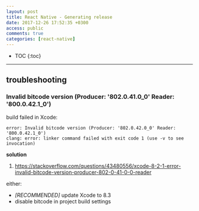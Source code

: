 ```yaml
---
layout: post
title: React Native - Generating release
date: 2017-12-26 17:52:35 +0300
access: public
comments: true
categories: [react-native]
---
```


<!-- more -->

* TOC
{:toc}
<hr>

troubleshooting
---------------

### Invalid bitcode version (Producer: '802.0.41.0_0' Reader: '800.0.42.1_0')

build failed in Xcode:

```
error: Invalid bitcode version (Producer: '802.0.42.0_0' Reader: '800.0.42.1_0')
clang: error: linker command failed with exit code 1 (use -v to see invocation)
```

**solution**

1. <https://stackoverflow.com/questions/43480556/xcode-8-2-1-error-invalid-bitcode-version-producer-802-0-41-0-0-reader>

either:

- *[RECOMMENDED]* update Xcode to 8.3
- disable bitcode in project build settings
